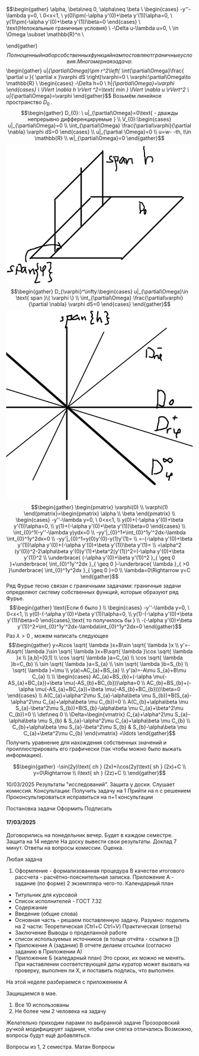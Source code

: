 ﻿$$\begin{gather} 
\alpha, \beta\neq 0, \alpha\neq \beta \\ 
\begin{cases}
-y''-\lambda y=0, \ 0<x<1,  \\ 
y(0)\pm(-\alpha y'(0)+\beta y'(1))\alpha=0,  \\ 
y(1)\pm(-\alpha y'(0)+\beta y'(1))\beta=0
\end{cases}  \\  
\text{Нелокальные граничные условия} \\ 
-\Delta u-\lambda u=0, \ \in \Omega \subset \mathbb{R}^n  \\ 

\end{gather}$$
Полноценный набор собственных функций нам постовляют граничные условия.
Многомерная задача:
$$\begin{gather}
u|_{\partial\Omega}\pm r^2\left( \int_{\partial\Omega}\frac{ \partial u }{ \partial x }\varphi dS  \right)\varphi=0  \\ 
\varphi:\partial\Omega\to \mathbb{R}  \\ 
\begin{cases}
-\Delta h=0  \\ 
h|_{\partial\Omega}=\varphi
\end{cases}  \\ 
\lVert \nabla h \rVert ^2=\text{ min } \lVert \nabla u \rVert^2   \\ 
u|_{\partial\Omega}=\varphi 
\end{gather}$$
Возьмём линейное пространство 
$D_{0}$
. 
$$\begin{gather}
D_{0}: \ u|_{\partial\Omega}=0\text{ - дважды непрерывно дифференцируемые }  \\ 
V_{0}:\begin{cases}
u|_{\partial\Omega}=0  \\ 
\int_{\partial\Omega} \frac{\partial\varphi}{\partial \nabla} \varphi dS=0
\end{cases}  \\ 
u|_{\partial \Omega}=0  \\ 
u=w- -th, t\in \mathbb{R}  \\ 
w|_{\partial\Omega}=0
\end{gather}$$
<a> 
	<img src="https://github.com/FelPrim/bmstu/blob/master/obsidian%20stuff/attachments/Pasted%20image%2020250307174753.png" > 
</a>
$$\begin{gather}
D_{\varphi}^\infty:\begin{cases}
u|_{\partial\Omega}\in \text{ span }\{ \varphi \}  \\ 
\int_{\partial\Omega} \frac{\partial\varphi}{\partial \nabla} \varphi dS=0
\end{cases}
\end{gather}$$
<a> 
	<img src="https://github.com/FelPrim/bmstu/blob/master/obsidian%20stuff/attachments/Pasted%20image%2020250307180113.png" > 
</a>
$$\begin{gather}
\begin{pmatrix}
\varphi(0)  \\ 
\varphi(1)
\end{pmatrix}=\begin{pmatrix}
\alpha  \\ 
\beta
\end{pmatrix}  \\ 
\begin{cases}
-y''-\lambda y=0, \ 0<x<1,  \\ 
y(0)+(-\alpha y'(0)+\beta y'(1))\alpha=0,  \\ 
y(1)+(-\alpha y'(0)+\beta y'(1))\beta=0
\end{cases}  \\   
\int_{0}^1(-y''-\lambda y)ydx=0  \\ 
-yy'|_{0}^1+\int_{0}^1y'^2dx-\lambda \int_{0}^1y^2dx=0  \\ 
-yy'|_{0}^1=y(0)y'(0)-y(1)y'(1)=  \\ 
=-(-\alpha y'(0)+\beta y'(1))\alpha y'(0)+(-\alpha y'(0)+\beta y'(1))\beta y'(1)=  \\ 
=\alpha^2 (y'(0))^2-2\alpha\beta y'(0)y'(1)+\beta^2(y'(1))^2=(-\alpha y'(0)+\beta y'(1))^2  \\ 
\underbrace{ (-\alpha y'(0)+\beta y'(1))^2  }_{ \geq 0 }+\underbrace{ \int_{0}^1y'^2dx }_{ \geq 0 }-\underbrace{ \lambda  }_{ >0 }\underbrace{ \int_{0}^1y^2dx }_{ \geq 0 }=0  \\ 
\lambda=0\Rightarrow y=C
\end{gather}$$
Ряд Фурье тесно связан с граничными задачами: граничные задачи определяют систему собственных функций, которые образуют ряд Фурье.
$$\begin{gather}
\text{Если б было }  \\ 
\begin{cases}
-y''-\lambda y=0, \ 0<x<1,  \\ 
y(0)-(-\alpha y'(0)+\beta y'(1))\alpha=0,  \\ 
y(1)-(-\alpha y'(0)+\beta y'(1))\beta=0
\end{cases},\text{ то получилось бы }   \\ 
-(-\alpha y'(0)+\beta y'(1))^2+\int_{0}^1y'^2dx-\lambda\int_{0}^1y^2dx=0
\end{gather}$$
Раз 
$\lambda>0$
, можем написать следующее
$$\begin{gather}
y=A\cos \sqrt{ \lambda }x+B\sin \sqrt{ \lambda }x  \\ 
y'=-A\sqrt{ \lambda }\sin \sqrt{ \lambda }x+B\sqrt{ \lambda }\cos \sqrt{ \lambda }x  \\ 
[a,b]=[0,1] \\ 
\cos \sqrt{ \lambda }a=C_{a}  \\ 
\cos \sqrt{ \lambda }b=C_{b}  \\ 
\sin \sqrt{ \lambda }a=S_{a}  \\ 
\sin \sqrt{ \lambda }b=S_{b}  \\ 
\sqrt{ \lambda }=\mu  \\ 
y(a)=AC_{a}+BS_{a}  \\ 
y'(a)=-A\mu S_{a}+B\mu C_{a}  \\ 
  \\ 
\begin{cases}
AC_{a}+BS_{b}+(-\alpha \mu(-AS_{a}+BC_{a})+\beta \mu(-AS_{b}+BC_{b}))\alpha=0  \\ 
AC_{b}+BS_{b}+(-\alpha \mu(-AS_{a}+BC_{a})+\beta \mu(-AS_{b}+BC_{b})))\beta=0
\end{cases}  \\ 
A(C_{a}+\alpha^2\mu S_{a}-\alpha\beta \mu S_{b})+B(S_{a}-\alpha^2\mu C_{a}+\alpha\beta \mu C_{b})=0  \\ 
A(C_{b}+\alpha\beta \mu S_{a}-\beta^2\mu S_{b})+B(S_{b}-\alpha\beta \mu C_{a}+\beta^2\mu C_{b})=0  \\ 
\det\neq 0  \\ 
\Delta=\begin{vmatrix}
C_{a}+\alpha^2\mu S_{a}-\alpha\beta \mu S_{b} & S_{a}-\alpha^2\mu C_{a}+\alpha\beta \mu C_{b}  \\ 
C_{b}+\alpha\beta \mu S_{a}-\beta^2\mu S_{b} & S_{b}-\alpha\beta \mu C_{a}+\beta^2\mu C_{b}
\end{vmatrix} =\ldots
\end{gather}$$
Получить уравнение для нахождения собственных значений и проиллюстрировать его графически (так чтобы можно было выжать информацию).

$$\begin{gather} 
-\sin(2y)\text{ ch } (2x)+i\cos(2y)\text{ sh } (2x)+C  \\ 
y=0\Rightarrow   \\ 
i\text{ sh } (2z)+C  \\  
\end{gather}$$

10/03/2025
Результаты "исследований".
Защита у доски. Слушает комиссия.
Консультации: 
Получить задачу на 1
Прийти на n с решением
Проконсультироваться
исправиться на n+1 консультации

Постановка задачи
Оформить
Подписать

#### 17/03/2025
Договорились на понедельник вечер.
Будет в каждом семестре.
Защита на 14 неделе
На доску вывести свои результаты. Доклад 7 минут. Ответы на вопросы комиссии. Оценка. 

Любая задача
1. Оформление - формализованная процедура
В качестве итогового рассчета - расчётно-пояснительная записка.
Приложение А - задание (по форме)
2 экземпляра чего-то.
Календарный план


- Титульник для курсовой
- Список исполнителей - ГОСТ 7.32
- Содержание
- Введение (общие слова)
- Основная часть - решаем поставленную задачу. Разумно:
поделить на 2 части:
Теоретическая (Ctrl+C Ctrl+V)
Практическая (ответы)
- Заключение
Выводы о проделанной работе
- список используемых источников (в толще отчёта - ссылки в \[\])
- Приложение А (задание)
В отчете делаем отсылки (согласно заданию в Приложении А)
- Приложение Б (каледарный план)
Это сроки, их можно не менять. При наставлении соответствующей даты куратор может вызвать на проверку, выполнен ли X, и поставить подпись, что выполнен.


На этой неделе разбираемся с приложением А


Защищаемся в мае.

1. Все 10 использованы
2. Не более чем 2 человека на задачу

Желательно приходим парами по выбранной задаче
Прозоровский ручкой модифицирует задания, чтобы они слегка отличались
Возможно, вопросы будут ещё добавляться.

Вопросы из 1, 2 семестра. Матан
Вопросы 
